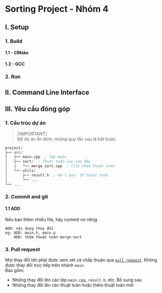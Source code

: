 # Sorting Project - Nhóm 4
## I. Setup
### 1. Build
#### 1.1 - CMake
#### 1.2 - GCC
### 2. Run
## II. Command Line Interface
## III. Yêu cầu đóng góp
### 1. Cấu trúc dự án
> [!IMPORTANT]<br>
> Để dự án ổn định, những quy tắc sau là bắt buộc.
```asm
project/
├── src/
│   ├── main.cpp  ; Tệp main
│   ├── sort/  ; Thuật toán lưu vào đây
│   │   └── merge_sort.cpp  ; file chứa thuật toán
│   └── utils/
│       ├── result.h  ; kết quả từ thuật toán
│       └── ...
└── ...
```
### 2. Commit and git
#### 1.1 ADD
Nếu bạn thêm nhiều file, hãy commit nó riêng
```
ADD: nội dung thay đổi 
eg: ADD: main.h, main.p
    ADD: thêm thuật toán merge-sort
```

### 3. Pull request
Mọi thay đổi lớn phải được xem xét và chấp thuận qua [`pull request`](https://github.com/fit-k23/sorting_group_project/pulls). Không được thay đổi trực tiếp trên nhánh `main`.<br>
Bao gồm:
- Những thay đổi lên các tệp `main.cpp`, `result.h`, etc. Bổ sung sau
- Những thay đổi lên các thuật toán hoặc thêm thuật toán mới
